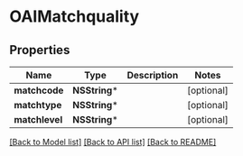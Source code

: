 # OAIMatchquality

## Properties
Name | Type | Description | Notes
------------ | ------------- | ------------- | -------------
**matchcode** | **NSString*** |  | [optional] 
**matchtype** | **NSString*** |  | [optional] 
**matchlevel** | **NSString*** |  | [optional] 

[[Back to Model list]](../README.md#documentation-for-models) [[Back to API list]](../README.md#documentation-for-api-endpoints) [[Back to README]](../README.md)


